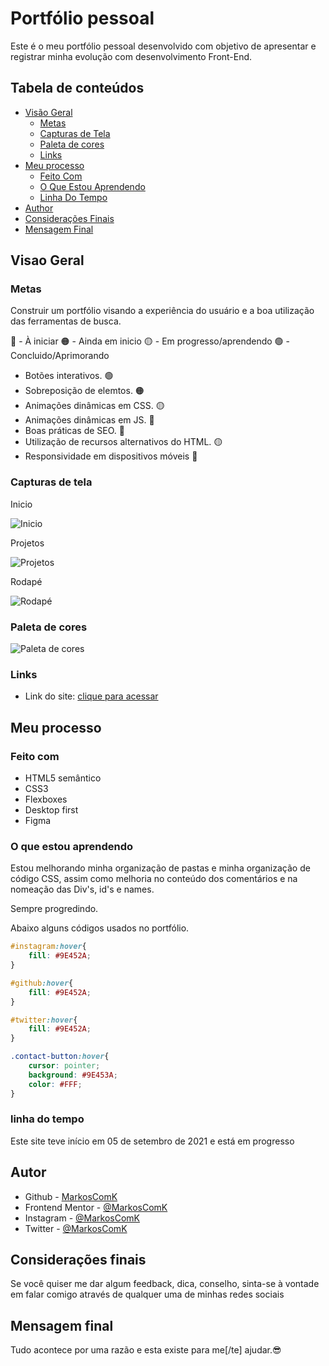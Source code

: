 # Portfólio pessoal

Este é o meu portfólio pessoal desenvolvido com objetivo de apresentar e registrar minha evolução com desenvolvimento Front-End.

## Tabela de conteúdos

- [Visão Geral](#visao-geral)
  - [Metas](#metas)
  - [Capturas de Tela](#capturas-de-tela)
  - [Paleta de cores](#paleta-de-cores)
  - [Links](#links)
- [Meu processo](#meu-processo)
  - [Feito Com](#feito-com)
  - [O Que Estou Aprendendo](#o-que-estou-aprendendo)
  - [Linha Do Tempo](#linha-do-tempo)
- [Author](#autor)
- [Considerações Finais](#considerações-finais)
- [Mensagem Final](#mensagem-final)

## Visao Geral

### Metas

Construir um portfólio visando a experiência do usuário e a boa utilização das ferramentas de busca.

🔴 - À iniciar
🟠 - Ainda em inicio
🟡 - Em progresso/aprendendo
🟢 - Concluido/Aprimorando

- Botões interativos. 🟢
- Sobreposição de elemtos. 🟠
- Animações dinâmicas em CSS. 🟡
- Animações dinâmicas em JS. 🔴
- Boas práticas de SEO. 🔴
- Utilização de recursos alternativos do HTML. 🟡
- Responsividade em dispositivos móveis 🔴

### Capturas de tela


Inicio

![Inicio](./imagens/Captura-de-tela-inicio01.png)

Projetos


![Projetos](./imagens/Captura-de-tela-projetos.png)

Rodapé


![Rodapé](./imagens/Captura-de-tela-rodape.png)

### Paleta de cores

![Paleta de cores](./imagens/Paleta-de-cores.png)

### Links

- Link do site: [clique para acessar](https://markoscomk.github.io/Portfolio/index.html)

## Meu processo

### Feito com

- HTML5 semântico
- CSS3
- Flexboxes
- Desktop first
- Figma

### O que estou aprendendo


Estou melhorando minha organização de pastas e minha organização de código CSS, assim como melhoria no conteúdo dos comentários e na nomeação das Div's, id's e names.

Sempre progredindo.

Abaixo alguns códigos usados no portfólio.

```css
#instagram:hover{
    fill: #9E452A;
}

#github:hover{
    fill: #9E452A;
}

#twitter:hover{
    fill: #9E452A;
}

.contact-button:hover{
    cursor: pointer;
    background: #9E453A;
    color: #FFF;
}
```



### linha do tempo

Este site teve início em 05 de setembro de 2021 e está em progresso


## Autor

- Github - [MarkosComK](https://github.com/MarkosComK)
- Frontend Mentor - [@MarkosComK](https://www.frontendmentor.io/profile/MarkosComK)
- Instagram - [@MarkosComK](https://www.instagram.com/markoscomk/)
- Twitter - [@MarkosComK](https://twitter.com/markoscomk)

## Considerações finais

Se você quiser me dar algum feedback, dica, conselho, sinta-se à vontade em falar comigo através de qualquer uma de minhas redes sociais

## Mensagem final

Tudo acontece por uma razão e esta existe para me[/te] ajudar.😎


